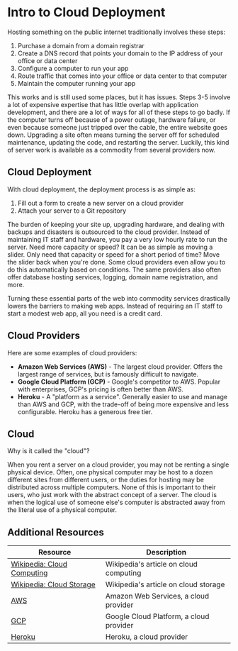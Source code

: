 # Intro to Cloud Deployment

Hosting something on the public internet traditionally involves these steps:

1. Purchase a domain from a domain registrar
2. Create a DNS record that points your domain to the IP address of your office or data center
3. Configure a computer to run your app
4. Route traffic that comes into your office or data center to that computer
5. Maintain the computer running your app

This works and is still used some places, but it has issues. Steps 3-5 involve a lot of expensive expertise that has little overlap with application development, and there are a lot of ways for all of these steps to go badly. If the computer turns off because of a power outage, hardware failure, or even because someone just tripped over the cable, the entire website goes down. Upgrading a site often means turning the server off for scheduled maintenance, updating the code, and restarting the server. Luckily, this kind of server work is available as a commodity from several providers now.

## Cloud Deployment

With cloud deployment, the deployment process is as simple as:

1. Fill out a form to create a new server on a cloud provider
2. Attach your server to a Git repository

The burden of keeping your site up, upgrading hardware, and dealing with backups and disasters is outsourced to the cloud provider. Instead of maintaining IT staff and hardware, you pay a very low hourly rate to run the server. Need more capacity or speed? It can be as simple as moving a slider. Only need that capacity or speed for a short period of time? Move the slider back when you're done. Some cloud providers even allow you to do this automatically based on conditions. The same providers also often offer database hosting services, logging, domain name registration, and more.

Turning these essential parts of the web into commodity services drastically lowers the barriers to making web apps. Instead of requiring an IT staff to start a modest web app, all you need is a credit card.

## Cloud Providers

Here are some examples of cloud providers:

* **Amazon Web Services (AWS)** - The largest cloud provider. Offers the largest range of services, but is famously difficult to navigate.
* **Google Cloud Platform (GCP)** - Google's competitor to AWS. Popular with enterprises, GCP's pricing is often better than AWS.
* **Heroku** - A "platform as a service". Generally easier to use and manage than AWS and GCP, with the trade-off of being more expensive and less configurable. Heroku has a generous free tier.

## Cloud

Why is it called the "cloud"?

When you rent a server on a cloud provider, you may not be renting a single physical device. Often, one physical computer may be host to a dozen different sites from different users, or the duties for hosting may be distributed across multiple computers. None of this is important to their users, who just work with the abstract concept of a server. The cloud is when the logical use of someone else's computer is abstracted away from the literal use of a physical computer.

## Additional Resources

| Resource | Description |
| --- | --- |
| [Wikipedia: Cloud Computing](https://en.wikipedia.org/wiki/Cloud_computing) | Wikipedia's article on cloud computing |
| [Wikipedia: Cloud Storage](https://en.wikipedia.org/wiki/Cloud_storage) | Wikipedia's article on cloud storage |
| [AWS](https://aws.amazon.com/) | Amazon Web Services, a cloud provider |
| [GCP](https://cloud.google.com/) | Google Cloud Platform, a cloud provider |
| [Heroku](https://www.heroku.com/) | Heroku, a cloud provider |
